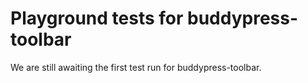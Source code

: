 # Playground tests for buddypress-toolbar
We are still awaiting the first test run for buddypress-toolbar.

